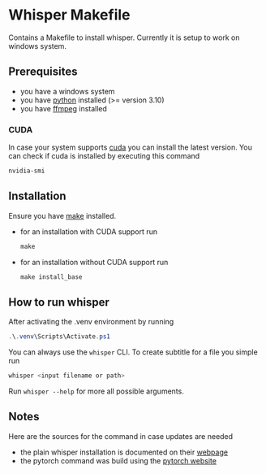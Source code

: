 # Whisper Makefile

Contains a Makefile to install whisper.
Currently it is setup to work on windows system.

## Prerequisites

- you have a windows system
- you have [python](https://www.python.org/downloads/) installed (>= version 3.10)
- you have [ffmpeg](https://ffmpeg.org/) installed

### CUDA

In case your system supports [cuda](https://developer.nvidia.com/cuda-downloads) you can install the latest version.
You can check if cuda is installed by executing this command

```bash
nvidia-smi
```

## Installation

Ensure you have [make](https://gnuwin32.sourceforge.net/packages/make.htm) installed.

- for an installation with CUDA support run
    ```powershell
    make
    ```
- for an installation without CUDA support run
    ```powershell
    make install_base
    ```

## How to run whisper

After activating the .venv environment by running

```powershell
.\.venv\Scripts\Activate.ps1
```

You can always use the `whisper` CLI. 
To create subtitle for a file you simple run

```powershell
whisper <input filename or path>
```

Run `whisper --help` for more all possible arguments.

## Notes

Here are the sources for the command in case updates are needed

- the plain whisper installation is documented on their [webpage](https://github.com/openai/whisper#setup)
- the pytorch command was build using the [pytorch website](https://pytorch.org/get-started/locally/#with-cuda-1)